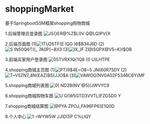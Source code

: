 # shoppingMarket
基于SpringbootSSM框架shopping购物商城

1.后端管理员登录图
![JS{}ER@%Z$L0V Q@LQ)PV{X](https://user-images.githubusercontent.com/56583146/233376709-9411840f-d381-464a-8d20-66951d34a2fe.png)

2.后端页面图
(1)![1TU26TF{E IQG )6$B34J6D](https://user-images.githubusercontent.com/56583146/233376973-0daf79c3-8abb-4905-bd2c-a92c99bd7ca7.png)
(2)![S`IN50Q6T((_ 7A0P{~8}I3](https://user-images.githubusercontent.com/56583146/233376989-a5f3d40a-77db-49a2-a4bc-74184438df6e.png)
(3)![IX_)F Z@ISGPX@V5~K}I$OB](https://user-images.githubusercontent.com/56583146/233377306-9ffd63fa-4554-4257-b3a4-29bfcbd541ec.png)

3.前端买家用户登录图
![05TVRX1Q{1Q8 {0 U(LHTPE](https://user-images.githubusercontent.com/56583146/233380855-5d106310-0731-4b99-9696-23c23f363676.png)


4.shopping商城主页图
(1)![PT)9$4E~O8~5 JN{60R7SDY](https://user-images.githubusercontent.com/56583146/233377771-1246fd50-054d-4f91-8547-99bbcca6bd27.png)
(2)![T~V5ZN7_4N{EAZ(BS(JJO$A](https://user-images.githubusercontent.com/56583146/233377714-8be43f1b-8e76-46ef-83b8-35fb178414f8.png)
(3)![VAWOG(NV0A02F5346C6Y{MF](https://user-images.githubusercontent.com/56583146/233377734-ac2d9f75-3f46-42e4-9840-bef0d6abfe9d.png)

5.shopping商城列表图
![0(` N`D2B(NV`@5)(JWVYC9](https://user-images.githubusercontent.com/56583146/233377868-812f464f-6ca9-40a0-8e0a-ad5417314e92.png)

6.shopping商城购物车图
![U`G{W5GTD3VVTL(FZGSD0 Y](https://user-images.githubusercontent.com/56583146/233377899-5b5d2556-1735-4d9f-8d34-76ae1b957b16.png)

7.shopping商城结算图
![@PYA ZPOJ_FA96FP6}E1Q0D](https://user-images.githubusercontent.com/56583146/233377931-4a210aaa-0d86-4b88-a0f9-7e14cadd2399.png)

8.个人中心
![1 ~WYW5W JJID(5P C%LIQY](https://user-images.githubusercontent.com/56583146/233377980-a95a32be-6ce1-4234-956a-7107393ab884.png)

